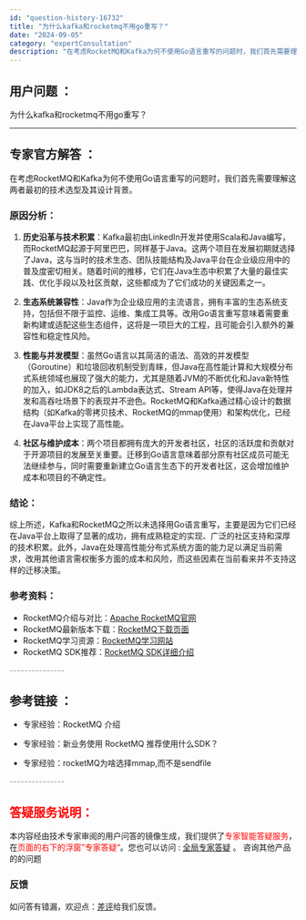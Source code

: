 ```yaml
---
id: "question-history-16732"
title: "为什么kafka和rocketmq不用go重写？"
date: "2024-09-05"
category: "expertConsultation"
description: "在考虑RocketMQ和Kafka为何不使用Go语言重写的问题时，我们首先需要理解这两者最初的技术选型及其设计背景。### 原因分析：1. **历史沿革与技术积累**：Kafka最初由LinkedIn开发并使用Scala和Java编写，而RocketMQ起源于阿里巴巴，同样基于Java。这两个项目在"
---
```


## 用户问题 ： 
 为什么kafka和rocketmq不用go重写？  

---------------
## 专家官方解答 ：

在考虑RocketMQ和Kafka为何不使用Go语言重写的问题时，我们首先需要理解这两者最初的技术选型及其设计背景。

### 原因分析：

1. **历史沿革与技术积累**：Kafka最初由LinkedIn开发并使用Scala和Java编写，而RocketMQ起源于阿里巴巴，同样基于Java。这两个项目在发展初期就选择了Java，这与当时的技术生态、团队技能结构及Java平台在企业级应用中的普及度密切相关。随着时间的推移，它们在Java生态中积累了大量的最佳实践、优化手段以及社区贡献，这些都成为了它们成功的关键因素之一。

2. **生态系统兼容性**：Java作为企业级应用的主流语言，拥有丰富的生态系统支持，包括但不限于监控、运维、集成工具等。改用Go语言重写意味着需要重新构建或适配这些生态组件，这将是一项巨大的工程，且可能会引入额外的兼容性和稳定性风险。

3. **性能与并发模型**：虽然Go语言以其简洁的语法、高效的并发模型（Goroutine）和垃圾回收机制受到青睐，但Java在高性能计算和大规模分布式系统领域也展现了强大的能力，尤其是随着JVM的不断优化和Java新特性的加入，如JDK8之后的Lambda表达式、Stream API等，使得Java在处理并发和高吞吐场景下的表现并不逊色。RocketMQ和Kafka通过精心设计的数据结构（如Kafka的零拷贝技术、RocketMQ的mmap使用）和架构优化，已经在Java平台上实现了高性能。

4. **社区与维护成本**：两个项目都拥有庞大的开发者社区，社区的活跃度和贡献对于开源项目的发展至关重要。迁移到Go语言意味着部分原有社区成员可能无法继续参与，同时需要重新建立Go语言生态下的开发者社区，这会增加维护成本和项目的不确定性。

### 结论：

综上所述，Kafka和RocketMQ之所以未选择用Go语言重写，主要是因为它们已经在Java平台上取得了显著的成功，拥有成熟稳定的实现、广泛的社区支持和深厚的技术积累。此外，Java在处理高性能分布式系统方面的能力足以满足当前需求，改用其他语言需权衡多方面的成本和风险，而这些因素在当前看来并不支持这样的迁移决策。

### 参考资料：
- RocketMQ介绍与对比：[Apache RocketMQ官网](https://rocketmq.apache.org/zh/docs/)
- RocketMQ最新版本下载：[RocketMQ下载页面](https://rocketmq.apache.org/zh/download)
- RocketMQ学习资源：[RocketMQ学习网站](https://rocketmq-learning.com/)
- RocketMQ SDK推荐：[RocketMQ SDK详细介绍](https://rocketmq-learning.com/learning/rocketmq-sdk/)


<font color="#949494">---------------</font> 


## 参考链接 ：

* 专家经验：RocketMQ 介绍 
 
 * 专家经验：新业务使用 RocketMQ 推荐使用什么SDK？ 
 
 * 专家经验：rocketMQ为啥选择mmap,而不是sendfile 


 <font color="#949494">---------------</font> 
 


## <font color="#FF0000">答疑服务说明：</font> 

本内容经由技术专家审阅的用户问答的镜像生成，我们提供了<font color="#FF0000">专家智能答疑服务</font>，在<font color="#FF0000">页面的右下的浮窗”专家答疑“</font>。您也可以访问 : [全局专家答疑](https://answer.opensource.alibaba.com/docs/intro) 。 咨询其他产品的的问题

### 反馈
如问答有错漏，欢迎点：[差评](https://ai.nacos.io/user/feedbackByEnhancerGradePOJOID?enhancerGradePOJOId=16735)给我们反馈。
